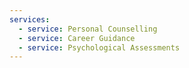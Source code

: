 ```yaml
---
services:
  - service: Personal Counselling
  - service: Career Guidance
  - service: Psychological Assessments
---
```


